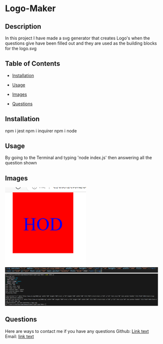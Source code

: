 # Logo-Maker

## Description
  In this project I have made a svg generator that creates Logo's when the questions give have been filled out
  and they are used as the building blocks for the logo.svg

  ## Table of Contents
  * [Installation](#installation)

  * [Usage](#usage)

  * [Images](#images)

  * [Questions](#questions)

  ## Installation
  npm i jest
  npm i inquirer
  npm i node

  ## Usage
  By going to the Terminal and typing 'node index.js' then answering all the question shown

  ## Images
  ![Alt text](Assets/images/logo.PNG)
  ![Alt text](Assets/images/svg.PNG)
  ![Alt text](Assets/images/Terminal.PNG)

  ## Questions
  Here are ways to contact me if you have any questions
  Github: [Link text](https://github.com/Christopher-VA)
  Email: [link text](cvonaltenstadt@gmail.com)

